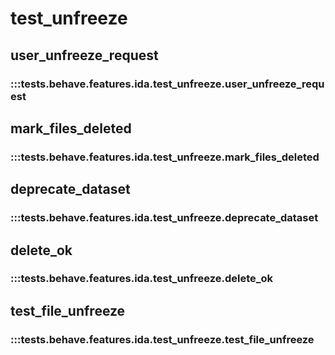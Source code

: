 # test_unfreeze

## user_unfreeze_request

### :::tests.behave.features.ida.test_unfreeze.user_unfreeze_request

## mark_files_deleted

### :::tests.behave.features.ida.test_unfreeze.mark_files_deleted

## deprecate_dataset

### :::tests.behave.features.ida.test_unfreeze.deprecate_dataset

## delete_ok

### :::tests.behave.features.ida.test_unfreeze.delete_ok

## test_file_unfreeze

### :::tests.behave.features.ida.test_unfreeze.test_file_unfreeze

